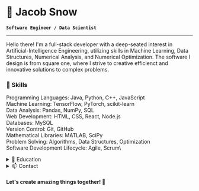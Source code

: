# 🌇 Jacob Snow

**`Software Engineer / Data Scientist`**
***

Hello there! I'm a full-stack developer with a deep-seated interest in Artificial-Intelligence Engineering, utilizing skills in Machine Learning, Data Structures, Numerical Analysis, and Numerical Optimization. The software I design is from square one, where I strive to creative efficienct and innovative solutions to complex problems.

### 🚀 Skills

Programming Languages: Java, Python, C++, JavaScript\
Machine Learning: TensorFlow, PyTorch, scikit-learn\
Data Analysis: Pandas, NumPy, SQL\
Web Development: HTML, CSS, React, Node.js\
Databases: MySQL\
Version Control: Git, GitHub\
Mathematical Libraries: MATLAB, SciPy\
Problem Solving: Algorithms, Data Structures, Optimization\
Software Development Lifecycle: Agile, Scrum\

<details>
<summary> 🌱 Education </summary>
<br>

**Bachelor of Science in Mathematics and Computer Science | Western Washington University**
2018 - 2023
</details>

<details>
<Summary> 📫 Contact </summary>
<br>

Email: [jacobsnow27@gmail.com](jacobsnow27@gmail.com)\
LinkedIn: [linkedin.com/in/jacob-snow-ab29c34](linkedin.com/in/jacob-snow-ab29c34)\
Feel free to reach out to me if you'd like to discuss any exciting opportunities or collaborate on interesting projects. I'm always open to new challenges and eager to expand my skill set.
</details>

#### Let's create amazing things together! 🚀
